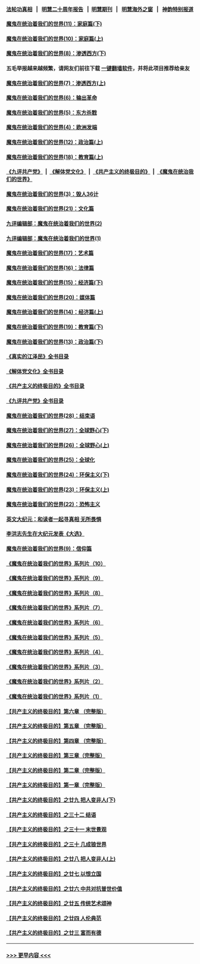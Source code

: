#### [法轮功真相](https://github.com/gfw-breaker/truth/blob/master/README.md?t=0) &nbsp;&nbsp;|&nbsp;&nbsp; [明慧二十周年报告](https://github.com/gfw-breaker/mh-reports/blob/master/README.md?t=0) &nbsp;&nbsp;|&nbsp;&nbsp;[明慧期刊](https://github.com/gfw-breaker/mh-qikan) &nbsp;&nbsp;|&nbsp;&nbsp; [明慧海外之窗](https://github.com/gfw-breaker/mh-news/blob/master/README.md?t=0) &nbsp;&nbsp;|&nbsp;&nbsp; [神韵特别报道](https://github.com/gfw-breaker/mh-news/blob/master/shenyun.md?t=0)
#### [魔鬼在统治着我们的世界(11)：家庭篇(下)](../pages/nsc422/n10440961.md?t=11300250) 
#### [魔鬼在统治着我们的世界(10)：家庭篇(上)](../pages/nsc422/n10435448.md?t=11300250) 
#### [魔鬼在统治着我们的世界(8)：渗透西方(下)](../pages/nsc422/n10429603.md?t=11300250) 
#### 五毛举报越来越频繁，请网友们前往下载 [一键翻墙软件](https://github.com/gfw-breaker/ssr-accounts)，并将此项目推荐给亲友
#### [魔鬼在统治着我们的世界(7)：渗透西方(上)](../pages/nsc422/n10426013.md?t=11300250) 
#### [魔鬼在统治着我们的世界(6)：输出革命](../pages/nsc422/n10421536.md?t=11300250) 
#### [魔鬼在统治着我们的世界(5)：东方杀戮](../pages/nsc422/n10417707.md?t=11300250) 
#### [魔鬼在统治着我们的世界(4)：欧洲发端](../pages/nsc422/n10414890.md?t=11300250) 
#### [魔鬼在统治着我们的世界(12)：政治篇(上)](../pages/nsc422/n10444576.md?t=11300250) 
#### [魔鬼在统治着我们的世界(18)：教育篇(上)](../pages/nsc422/n10526970.md?t=11300250) 
#### [《九评共产党》](https://github.com/begood0513/9ping.md/blob/master/README.md) &nbsp;|&nbsp; [《解体党文化》](../../../../jtdwh.md/blob/master/README.md)  &nbsp;|&nbsp; [《共产主义的终极目的》](../../../../gczydzjmd.md/blob/master/README.md) &nbsp;|&nbsp; [《魔鬼在统治我们的世界》](../../../../mgztzwmdsj.md/blob/master/README.md) 
#### [魔鬼在统治着我们的世界(3)：毁人36计](../pages/nsc422/n10411583.md?t=11300250) 
#### [魔鬼在统治着我们的世界(21)：文化篇](../pages/nsc422/n10597706.md?t=11300250) 
#### [九评编辑部：魔鬼在统治着我们的世界(2)](../pages/nsc422/n10410036.md?t=11300250) 
#### [九评编辑部：魔鬼在统治着我们的世界(1)](../pages/nsc422/n10406825.md?t=11300250) 
#### [魔鬼在统治着我们的世界(17)：艺术篇](../pages/nsc422/n10499093.md?t=11300250) 
#### [魔鬼在统治着我们的世界(16)：法律篇](../pages/nsc422/n10485969.md?t=11300250) 
#### [魔鬼在统治着我们的世界(15)：经济篇(下)](../pages/nsc422/n10469975.md?t=11300250) 
#### [魔鬼在统治着我们的世界(20)：媒体篇](../pages/nsc422/n10586579.md?t=11300250) 
#### [魔鬼在统治着我们的世界(14)：经济篇(上)](../pages/nsc422/n10457370.md?t=11300250) 
#### [魔鬼在统治着我们的世界(19)：教育篇(下)](../pages/nsc422/n10564808.md?t=11300250) 
#### [魔鬼在统治着我们的世界(13)：政治篇(下)](../pages/nsc422/n10448270.md?t=11300250) 
#### [《真实的江泽民》全书目录](../pages/nsc422/n13721399.md?t=11300250) 
#### [《解体党文化》全书目录](../pages/nsc422/n13721157.md?t=11300250) 
#### [《共产主义的终极目的》全书目录](../pages/nsc422/n13721048.md?t=11300250) 
#### [《九评共产党》全书目录](../pages/nsc422/n13708085.md?t=11300250) 
#### [魔鬼在统治着我们的世界(28)：结束语](../pages/nsc422/n10936246.md?t=11300250) 
#### [魔鬼在统治着我们的世界(27)：全球野心(下)](../pages/nsc422/n10928319.md?t=11300250) 
#### [魔鬼在统治着我们的世界(26)：全球野心(上)](../pages/nsc422/n10900318.md?t=11300250) 
#### [魔鬼在统治着我们的世界(25)：全球化](../pages/nsc422/n10788205.md?t=11300250) 
#### [魔鬼在统治着我们的世界(24)：环保主义(下)](../pages/nsc422/n10695307.md?t=11300250) 
#### [魔鬼在统治着我们的世界(23)：环保主义(上)](../pages/nsc422/n10688613.md?t=11300250) 
#### [魔鬼在统治着我们的世界(22)：恐怖主义](../pages/nsc422/n10614727.md?t=11300250) 
#### [英文大纪元：和读者一起寻真相 无所畏惧](../pages/nsc422/n12542027.md?t=11300250) 
#### [李洪志先生在大纪元发表《大选》](../pages/nsc422/n12534746.md?t=11300250) 
#### [魔鬼在统治着我们的世界(9)：信仰篇](../pages/nsc422/n10432159.md?t=11300250) 
#### [《魔鬼在统治着我们的世界》系列片（10）](../pages/nsc422/n12292670.md?t=11300250) 
#### [《魔鬼在统治着我们的世界》系列片（9）](../pages/nsc422/n12290859.md?t=11300250) 
#### [《魔鬼在统治着我们的世界》系列片（8）](../pages/nsc422/n12287445.md?t=11300250) 
#### [《魔鬼在统治着我们的世界》系列片（7）](../pages/nsc422/n12283425.md?t=11300250) 
#### [《魔鬼在统治着我们的世界》系列片（6）](../pages/nsc422/n12282314.md?t=11300250) 
#### [《魔鬼在统治着我们的世界》系列片（5）](../pages/nsc422/n12281419.md?t=11300250) 
#### [《魔鬼在统治着我们的世界》系列片（4）](../pages/nsc422/n12274024.md?t=11300250) 
#### [《魔鬼在统治着我们的世界》系列片（3）](../pages/nsc422/n12271322.md?t=11300250) 
#### [《魔鬼在统治着我们的世界》系列片（2）](../pages/nsc422/n12269049.md?t=11300250) 
#### [《魔鬼在统治着我们的世界》系列片（1）](../pages/nsc422/n12267575.md?t=11300250) 
#### [【共产主义的终极目的】第六章 （完整版）](../pages/nsc422/n11428913.md?t=11300250) 
#### [【共产主义的终极目的】第五章 （完整版）](../pages/nsc422/n11428912.md?t=11300250) 
#### [【共产主义的终极目的】第四章 （完整版）](../pages/nsc422/n11428907.md?t=11300250) 
#### [【共产主义的终极目的】第三章（完整版）](../pages/nsc422/n11428848.md?t=11300250) 
#### [【共产主义的终极目的】第二章（完整版）](../pages/nsc422/n11428831.md?t=11300250) 
#### [【共产主义的终极目的】第一章（完整版）](../pages/nsc422/n11417651.md?t=11300250) 
#### [【共产主义的终极目的】之廿九 把人变非人(下)](../pages/nsc422/n11344140.md?t=11300250) 
#### [【共产主义的终极目的】之三十二 结语](../pages/nsc422/n11360535.md?t=11300250) 
#### [【共产主义的终极目的】之三十一 末世景观](../pages/nsc422/n11351129.md?t=11300250) 
#### [【共产主义的终极目的】之三十 几成狼世界](../pages/nsc422/n11348280.md?t=11300250) 
#### [【共产主义的终极目的】之廿八 把人变非人(上)](../pages/nsc422/n11340492.md?t=11300250) 
#### [【共产主义的终极目的】之廿七 以恨立国](../pages/nsc422/n11336944.md?t=11300250) 
#### [【共产主义的终极目的】之廿六 中共对抗普世价值](../pages/nsc422/n11324785.md?t=11300250) 
#### [【共产主义的终极目的】之廿五 传统艺术颂神](../pages/nsc422/n11296396.md?t=11300250) 
#### [【共产主义的终极目的】之廿四 人伦典范](../pages/nsc422/n11296397.md?t=11300250) 
#### [【共产主义的终极目的】之廿三 富而有德](../pages/nsc422/n11283598.md?t=11300250) 

----
#### [ >>> 更早内容 <<< ](../indexes/nsc422-earlier.md)
